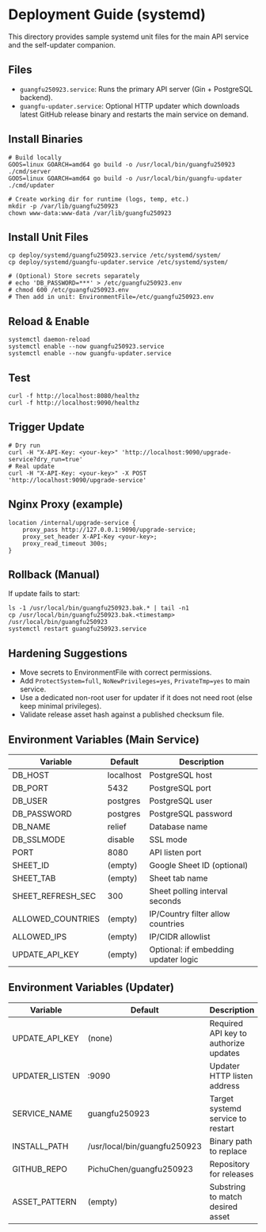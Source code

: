 # Deployment Guide (systemd)

This directory provides sample systemd unit files for the main API service and the self-updater companion.

## Files
- `guangfu250923.service`: Runs the primary API server (Gin + PostgreSQL backend).
- `guangfu-updater.service`: Optional HTTP updater which downloads latest GitHub release binary and restarts the main service on demand.

## Install Binaries
```
# Build locally
GOOS=linux GOARCH=amd64 go build -o /usr/local/bin/guangfu250923 ./cmd/server
GOOS=linux GOARCH=amd64 go build -o /usr/local/bin/guangfu-updater ./cmd/updater

# Create working dir for runtime (logs, temp, etc.)
mkdir -p /var/lib/guangfu250923
chown www-data:www-data /var/lib/guangfu250923
```

## Install Unit Files
```
cp deploy/systemd/guangfu250923.service /etc/systemd/system/
cp deploy/systemd/guangfu-updater.service /etc/systemd/system/

# (Optional) Store secrets separately
# echo 'DB_PASSWORD=***' > /etc/guangfu250923.env
# chmod 600 /etc/guangfu250923.env
# Then add in unit: EnvironmentFile=/etc/guangfu250923.env
```

## Reload & Enable
```
systemctl daemon-reload
systemctl enable --now guangfu250923.service
systemctl enable --now guangfu-updater.service
```

## Test
```
curl -f http://localhost:8080/healthz
curl -f http://localhost:9090/healthz
```

## Trigger Update
```
# Dry run
curl -H "X-API-Key: <your-key>" 'http://localhost:9090/upgrade-service?dry_run=true'
# Real update
curl -H "X-API-Key: <your-key>" -X POST 'http://localhost:9090/upgrade-service'
```

## Nginx Proxy (example)
```
location /internal/upgrade-service {
    proxy_pass http://127.0.0.1:9090/upgrade-service;
    proxy_set_header X-API-Key <your-key>;
    proxy_read_timeout 300s;
}
```

## Rollback (Manual)
If update fails to start:
```
ls -1 /usr/local/bin/guangfu250923.bak.* | tail -n1
cp /usr/local/bin/guangfu250923.bak.<timestamp> /usr/local/bin/guangfu250923
systemctl restart guangfu250923.service
```

## Hardening Suggestions
- Move secrets to EnvironmentFile with correct permissions.
- Add `ProtectSystem=full`, `NoNewPrivileges=yes`, `PrivateTmp=yes` to main service.
- Use a dedicated non-root user for updater if it does not need root (else keep minimal privileges).
- Validate release asset hash against a published checksum file.

## Environment Variables (Main Service)
| Variable | Default | Description |
|----------|---------|-------------|
| DB_HOST | localhost | PostgreSQL host |
| DB_PORT | 5432 | PostgreSQL port |
| DB_USER | postgres | PostgreSQL user |
| DB_PASSWORD | postgres | PostgreSQL password |
| DB_NAME | relief | Database name |
| DB_SSLMODE | disable | SSL mode |
| PORT | 8080 | API listen port |
| SHEET_ID | (empty) | Google Sheet ID (optional) |
| SHEET_TAB | (empty) | Sheet tab name |
| SHEET_REFRESH_SEC | 300 | Sheet polling interval seconds |
| ALLOWED_COUNTRIES | (empty) | IP/Country filter allow countries |
| ALLOWED_IPS | (empty) | IP/CIDR allowlist |
| UPDATE_API_KEY | (empty) | Optional: if embedding updater logic |

## Environment Variables (Updater)
| Variable | Default | Description |
|----------|---------|-------------|
| UPDATE_API_KEY | (none) | Required API key to authorize updates |
| UPDATER_LISTEN | :9090 | Updater HTTP listen address |
| SERVICE_NAME | guangfu250923 | Target systemd service to restart |
| INSTALL_PATH | /usr/local/bin/guangfu250923 | Binary path to replace |
| GITHUB_REPO | PichuChen/guangfu250923 | Repository for releases |
| ASSET_PATTERN | (empty) | Substring to match desired asset |

